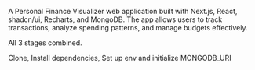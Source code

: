 A Personal Finance Visualizer web application built with Next.js, React, shadcn/ui, Recharts, and MongoDB. The app allows users to track transactions, analyze spending patterns, and manage budgets effectively.

All 3 stages combined.

Clone,
Install dependencies,
Set up env and initialize MONGODB_URI
